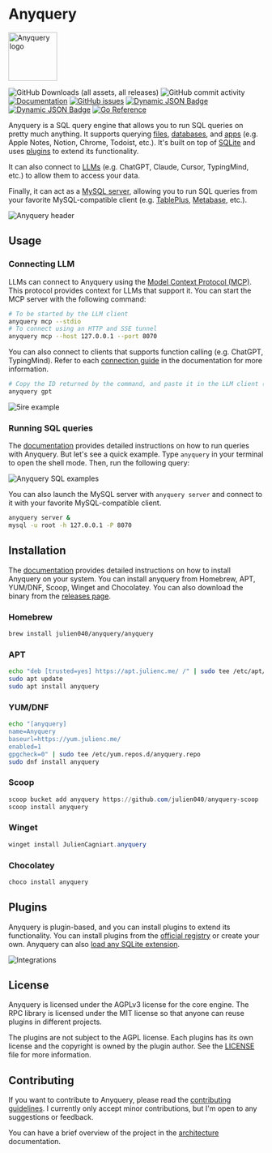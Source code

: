 # Anyquery

<img src="https://anyquery.dev/images/logo-shadow.png" alt="Anyquery logo" width="96"></img>

![GitHub Downloads (all assets, all releases)](https://img.shields.io/github/downloads/julien040/anyquery/total)
![GitHub commit activity](https://img.shields.io/github/commit-activity/m/julien040/anyquery)
[![Documentation](https://img.shields.io/badge/documentation-blue)](https://anyquery.dev)
[![GitHub issues](https://img.shields.io/github/issues/julien040/anyquery)](https://github.com/julien040/anyquery/issues)
[![Dynamic JSON Badge](https://img.shields.io/badge/dynamic/json?url=https%3A%2F%2Fregistry.anyquery.dev%2Fv0%2Fregistry%2F&query=%24.plugins_count&label=Integrations%20count&cacheSeconds=3600)](https://anyquery.dev/integrations/)
[![Dynamic JSON Badge](https://img.shields.io/badge/dynamic/json?url=https%3A%2F%2Fregistry.anyquery.dev%2Fv0%2Fquery%2F&query=%24.queries_count&style=flat&label=Queries%20from%20the%20hub&cacheSeconds=3600&link=https%3A%2F%2Fanyquery.dev%2Fqueries)](https://anyquery.dev/queries)
[![Go Reference](https://pkg.go.dev/badge/github.com/julien040/anyquery@v0.1.3/namespace.svg)](https://pkg.go.dev/github.com/julien040/anyquery/namespace)

Anyquery is a SQL query engine that allows you to run SQL queries on pretty much anything. It supports querying [files](https://anyquery.dev/docs/usage/querying-files/), [databases](https://anyquery.dev/docs/database), and [apps](https://anyquery.dev/integrations) (e.g. Apple Notes, Notion, Chrome, Todoist, etc.). It's built on top of [SQLite](https://www.sqlite.org) and uses [plugins](https://anyquery.dev/integrations) to extend its functionality.

It can also connect to [LLMs](https://anyquery.dev/llm) (e.g. ChatGPT, Claude, Cursor, TypingMind, etc.) to allow them to access your data.

Finally, it can act as a [MySQL server](https://anyquery.dev/docs/usage/mysql-server/), allowing you to run SQL queries from your favorite MySQL-compatible client (e.g. [TablePlus](https://anyquery.dev/connection-guide/tableplus/), [Metabase](https://anyquery.dev/connection-guide/metabase/), etc.).

![Anyquery header](https://anyquery.dev/images/release-header.png)

## Usage

### Connecting LLM

LLMs can connect to Anyquery using the [Model Context Protocol (MCP)](https://anyquery.dev/docs/reference/commands/anyquery_mcp). This protocol provides context for LLMs that support it. You can start the MCP server with the following command:

```bash
# To be started by the LLM client
anyquery mcp --stdio
# To connect using an HTTP and SSE tunnel
anyquery mcp --host 127.0.0.1 --port 8070
```

You can also connect to clients that supports function calling (e.g. ChatGPT, TypingMind). Refer to each [connection guide](https://anyquery.dev/integrations#llm) in the documentation for more information.

```bash
# Copy the ID returned by the command, and paste it in the LLM client (e.g. ChatGPT, TypingMind)
anyquery gpt
```

![5ire example](https://anyquery.dev/images/docs/llm/5ire-final.png)

### Running SQL queries

The [documentation](https://anyquery.dev/docs/usage/running-queries) provides detailed instructions on how to run queries with Anyquery.
But let's see a quick example. Type `anyquery` in your terminal to open the shell mode. Then, run the following query:

![Anyquery SQL examples](https://anyquery.dev/images/anyquery_examples.sql.png)

You can also launch the MySQL server with `anyquery server` and connect to it with your favorite MySQL-compatible client.

```bash
anyquery server &
mysql -u root -h 127.0.0.1 -P 8070
```

## Installation

The [documentation](https://anyquery.dev/docs/#installation) provides detailed instructions on how to install Anyquery on your system. You can install anyquery from Homebrew, APT, YUM/DNF, Scoop, Winget and Chocolatey. You can also download the binary from the [releases page](https://github.com/julien040/anyquery/releases).

### Homebrew

```zsh
brew install julien040/anyquery/anyquery
```
<!-- 
### Snap

```bash
sudo snap install anyquery
``` -->

### APT

```bash
echo "deb [trusted=yes] https://apt.julienc.me/ /" | sudo tee /etc/apt/sources.list.d/anyquery.list
sudo apt update
sudo apt install anyquery
```

### YUM/DNF

```bash
echo "[anyquery]
name=Anyquery
baseurl=https://yum.julienc.me/
enabled=1
gpgcheck=0" | sudo tee /etc/yum.repos.d/anyquery.repo
sudo dnf install anyquery
```

### Scoop

```powershell
scoop bucket add anyquery https://github.com/julien040/anyquery-scoop
scoop install anyquery
```

### Winget

```powershell
winget install JulienCagniart.anyquery
```

### Chocolatey

```powershell
choco install anyquery
```

## Plugins

Anyquery is plugin-based, and you can install plugins to extend its functionality. You can install plugins from the [official registry](https://anyquery.dev/integrations) or create your own. Anyquery can also [load any SQLite extension](https://anyquery.dev/docs/usage/plugins#using-sqlite-extensions).

![Integrations](https://anyquery.dev/images/integrations_logo.png)

## License

Anyquery is licensed under the AGPLv3 license for the core engine. The RPC library is licensed under the MIT license so that anyone can reuse plugins in different projects.

The plugins are not subject to the AGPL license. Each plugins has its own license and the copyright is owned by the plugin author.
See the [LICENSE](https://github.com/julien040/anquery/blob/main/LICENSE.md) file for more information.

## Contributing

If you want to contribute to Anyquery, please read the [contributing guidelines](https://anyquery.dev/docs/developers/project/contributing). I currently only accept minor contributions, but I'm open to any suggestions or feedback.

You can have a brief overview of the project in the [architecture](https://anyquery.dev/docs/developers/project/architecture/) documentation.